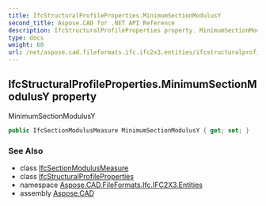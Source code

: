 ```yaml
---
title: IfcStructuralProfileProperties.MinimumSectionModulusY
second_title: Aspose.CAD for .NET API Reference
description: IfcStructuralProfileProperties property. MinimumSectionModulusY
type: docs
weight: 60
url: /net/aspose.cad.fileformats.ifc.ifc2x3.entities/ifcstructuralprofileproperties/minimumsectionmodulusy/
---
```

## IfcStructuralProfileProperties.MinimumSectionModulusY property

MinimumSectionModulusY

```csharp
public IfcSectionModulusMeasure MinimumSectionModulusY { get; set; }
```

### See Also

* class [IfcSectionModulusMeasure](../../../aspose.cad.fileformats.ifc.ifc2x3.types/ifcsectionmodulusmeasure/)
* class [IfcStructuralProfileProperties](../)
* namespace [Aspose.CAD.FileFormats.Ifc.IFC2X3.Entities](../../ifcstructuralprofileproperties/)
* assembly [Aspose.CAD](../../../)



